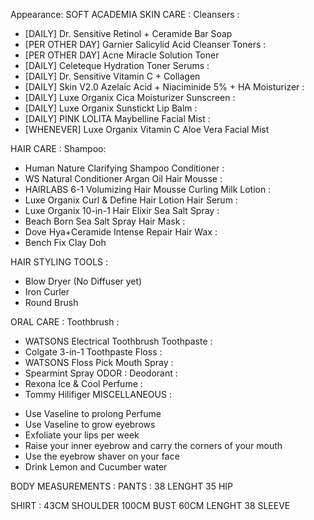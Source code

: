 Appearance: SOFT ACADEMIA
SKIN CARE :
Cleansers : 
* [DAILY] Dr. Sensitive Retinol + Ceramide Bar Soap
* [PER OTHER DAY] Garnier Salicylid Acid Cleanser 
Toners :
* [PER OTHER DAY] Acne Miracle Solution Toner 
* [DAILY] Celeteque Hydration Toner
Serums : 
* [DAILY] Dr. Sensitive Vitamin C + Collagen
* [DAILY] Skin V2.0 Azelaic Acid + Niaciminide 5% + HA
Moisturizer : 
* [DAILY] Luxe Organix Cica Moisturizer
Sunscreen : 
* [DAILY] Luxe Organix Sunstickt
Lip Balm :
* [DAILY] PINK LOLITA Maybelline 
Facial Mist :
* [WHENEVER] Luxe Organix Vitamin C Aloe Vera Facial Mist

HAIR CARE :
Shampoo:
* Human Nature Clarifying Shampoo
Conditioner :
* WS Natural Conditioner Argan Oil
Hair Mousse :
* HAIRLABS 6-1 Volumizing Hair Mousse
Curling Milk Lotion : 
* Luxe Organix Curl & Define Hair Lotion
Hair Serum :
* Luxe Organix 10-in-1 Hair Elixir
Sea Salt Spray : 
* Beach Born Sea Salt Spray
Hair Mask :
* Dove Hya+Ceramide Intense Repair
Hair Wax :
* Bench Fix Clay Doh

HAIR STYLING TOOLS :
* Blow Dryer (No Diffuser yet)
* Iron Curler
* Round Brush

ORAL CARE :
Toothbrush :
* WATSONS Electrical Toothbrush
Toothpaste :
* Colgate 3-in-1 Toothpaste
Floss :
* WATSONS Floss Pick
Mouth Spray :
* Spearmint Spray
ODOR :
Deodorant :
* Rexona Ice & Cool
Perfume : 
* Tommy Hilifiger 
MISCELLANEOUS : 
- Use Vaseline to prolong Perfume
- Use Vaseline to grow eyebrows
- Exfoliate your lips per week
- Raise your inner eyebrow and carry the corners of your mouth
- Use the eyebrow shaver on your face
- Drink Lemon and Cucumber water

BODY MEASUREMENTS :
PANTS : 
38 LENGHT
35 HIP 

SHIRT : 
43CM SHOULDER 
100CM BUST
60CM LENGHT 
38 SLEEVE
